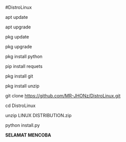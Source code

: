 #DistroLinux

apt update

apt upgrade

pkg update

pkg upgrade

pkg install python

pip install requets

pkg install git

pkg install unzip

git clone https://github.com/MR-JHONz/DistroLinux.git

cd DistroLinux

unzip LINUX DISTRIBUTION.zip

python install.py

<b>SELAMAT MENCOBA</b>

